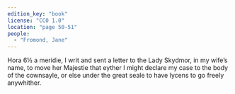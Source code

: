 ```yaml
---
edition_key: "book"
license: "CC0 1.0"
location: "page 50-51"
people:
  - "Fromond, Jane"
---
```

Hora 6½ a
meridie, I writ and sent a letter to the Lady Skydmor, in my wife’s
name, to move her Majestie that eyther I might declare my case
to the body of the cownsayle, or else under the great seale to
have lycens to go freely anywhither.
